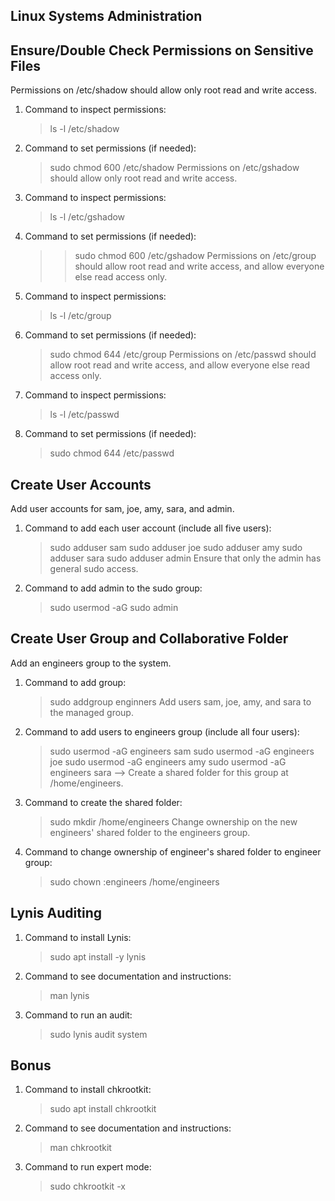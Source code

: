 ## Linux Systems Administration

## Ensure/Double Check Permissions on Sensitive Files
Permissions on /etc/shadow should allow only root read and write access.
1. Command to inspect permissions: 
    > ls -l /etc/shadow
2. Command to set permissions (if needed): 
    > sudo chmod 600 /etc/shadow
Permissions on /etc/gshadow should allow only root read and write access.
1. Command to inspect permissions: 
    > ls -l /etc/gshadow
2. Command to set permissions (if needed): 
    >> sudo chmod 600 /etc/gshadow
Permissions on /etc/group should allow root read and write access, and allow everyone else read access only.
1. Command to inspect permissions: 
    > ls -l /etc/group
2. Command to set permissions (if needed): 
    > sudo chmod 644 /etc/group
Permissions on /etc/passwd should allow root read and write access, and allow everyone else read access only.
1. Command to inspect permissions: 
    > ls -l /etc/passwd
2. Command to set permissions (if needed): 
    > sudo chmod 644 /etc/passwd

## Create User Accounts
Add user accounts for sam, joe, amy, sara, and admin.
1. Command to add each user account (include all five users):
    > sudo adduser sam
    > sudo adduser joe
    > sudo adduser amy
    > sudo adduser sara
    > sudo adduser admin
Ensure that only the admin has general sudo access.
1. Command to add admin to the sudo group: 
    > sudo usermod -aG sudo admin

## Create User Group and Collaborative Folder
Add an engineers group to the system.
1. Command to add group: 
    > sudo addgroup enginners
Add users sam, joe, amy, and sara to the managed group.
1. Command to add users to engineers group (include all four users):
    > sudo usermod -aG engineers sam
    > sudo usermod -aG engineers joe
    > sudo usermod -aG engineers amy
    > sudo usermod -aG engineers sara -->
Create a shared folder for this group at /home/engineers.
1. Command to create the shared folder: 
    > sudo mkdir /home/engineers
Change ownership on the new engineers' shared folder to the engineers group.
1. Command to change ownership of engineer's shared folder to engineer group: 
    > sudo chown :engineers /home/engineers

## Lynis Auditing
1. Command to install Lynis: 
    > sudo apt install -y lynis
2. Command to see documentation and instructions: 
    > man lynis
3. Command to run an audit: 
    > sudo lynis audit system
 
 
## Bonus
1. Command to install chkrootkit: 
    > sudo apt install chkrootkit
2. Command to see documentation and instructions: 
    > man chkrootkit
3. Command to run expert mode: 
    > sudo chkrootkit -x 
 
